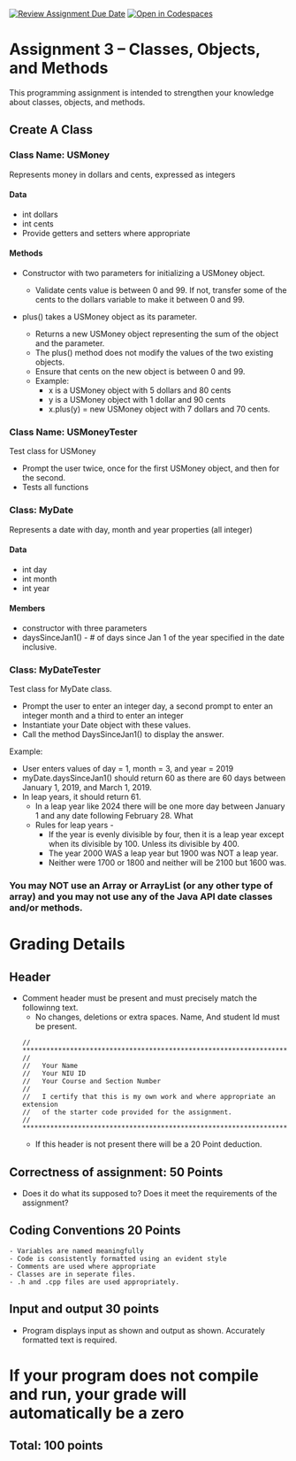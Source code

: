 [![Review Assignment Due Date](https://classroom.github.com/assets/deadline-readme-button-24ddc0f5d75046c5622901739e7c5dd533143b0c8e959d652212380cedb1ea36.svg)](https://classroom.github.com/a/SCPgVqGK)
[![Open in Codespaces](https://classroom.github.com/assets/launch-codespace-7f7980b617ed060a017424585567c406b6ee15c891e84e1186181d67ecf80aa0.svg)](https://classroom.github.com/open-in-codespaces?assignment_repo_id=14060828)
# Assignment 3 – Classes, Objects, and Methods #

This programming assignment is  intended to strengthen your knowledge about classes, objects, and methods.


## Create A Class ##

### Class Name: USMoney ###
Represents money in dollars and cents, expressed as integers
#### Data ####
  - int dollars 
  - int cents
  - Provide getters and setters where appropriate

#### Methods ####
- Constructor with two parameters for initializing a USMoney object.  
    - Validate cents value is between 0 and 99. If not, transfer some of the cents to the dollars variable to make it between 0 and 99.

- plus() takes a USMoney object as its parameter.  
    - Returns a new USMoney object representing the sum of the object and the parameter.  
    - The plus() method does not modify the values of the two existing objects.  
    - Ensure that cents on the new object is between 0 and 99.
    - Example:     
        - x is a USMoney object with 5 dollars and 80 cents
        - y is a USMoney object with 1 dollar and 90 cents
        - x.plus(y) = new USMoney object with 7 dollars and 70 cents.

### Class Name: USMoneyTester ###
Test class for USMoney
- Prompt the user twice, once for the first USMoney object, and then for the second.
- Tests all functions


### Class: MyDate ###
Represents a date with day, month and year properties (all integer)

#### Data ####
- int day
- int month
- int year

#### Members ####
- constructor with three parameters 
- daysSinceJan1() - # of days since Jan 1 of the year specified in the date inclusive.  


### Class: MyDateTester ###
Test class for MyDate class.
- Prompt the user to enter an integer  day, a second prompt to enter an integer month and a third to enter an integer 
- Instantiate your Date object with these values.  
- Call the method DaysSinceJan1() to display the answer.

Example:
-  User enters values of day = 1, month = 3, and year = 2019
-  myDate.daysSinceJan1() should return 60 as there are  60 days between  January 1, 2019, and March 1, 2019.  
-  In leap years, it should return 61.  
    - In a leap year like 2024 there will be one more day between January 1 and any date following February 28.  What
    - Rules for leap years - 
        - If the year is evenly divisible by four, then it is a leap year except when its divisible by 100. Unless its divisible by 400. 
        - The  year 2000 WAS a leap year but 1900 was NOT a leap year.  
        - Neither were 1700 or 1800 and neither will be 2100 but 1600 was.

### You may NOT use an Array or ArrayList (or any other type of array) and you may not use any of the Java API date classes and/or methods. ###

# Grading Details #
## Header ##
  - Comment header must be present and must precisely match the followinng text.  
    - No changes, deletions or extra spaces.  Name, And student Id must be present.
     ```
     // *************************************************************************** 
     // 
     //   Your Name 
     //   Your NIU ID
     //   Your Course and Section Number 
     // 
     //   I certify that this is my own work and where appropriate an extension 
     //   of the starter code provided for the assignment. 
     // ***************************************************************************
     ```
     - If this header is not present there will be a 20 Point deduction.
   ## Correctness of assignment: 50 Points ##  
   - Does it do what its supposed to?   Does it meet the requirements of the assignment?
  ## Coding Conventions 20 Points ##
    - Variables are named meaningfully 
    - Code is consistently formatted using an evident style
    - Comments are used where appropriate
    - Classes are in seperate files.
    - .h and .cpp files are used appropriately.
   ## Input and output 30 points ##
   - Program displays input as shown and output as shown.  Accurately formatted text is required.
  
  # If your program does not compile and run, your grade will automatically be a zero
 
## Total: 100 points ##
